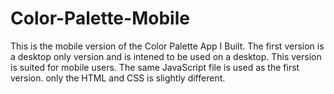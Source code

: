 # Color-Palette-Mobile
This is the mobile version of the Color Palette App I Built.
The first version is a desktop only version and is intened to be used on a desktop.
This version is suited for mobile users.
The same JavaScript file is used as the first version.
only the HTML and CSS is slightly different.
